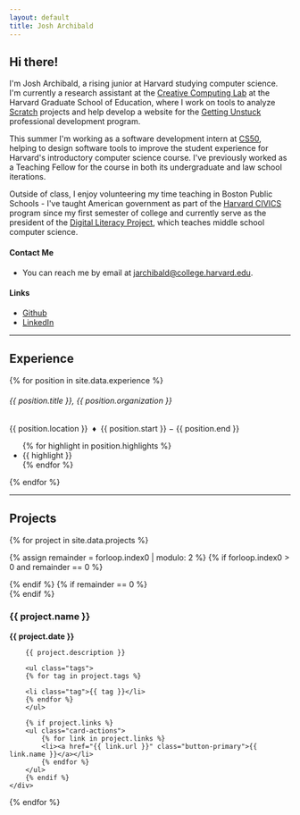 ```yaml
---
layout: default
title: Josh Archibald
---
```


## Hi there!

I'm Josh Archibald, a rising junior at Harvard studying computer science. I'm currently a research assistant at the [Creative Computing Lab](https://creativecomputing.gse.harvard.edu/) at the Harvard Graduate School of Education, where I work on tools to analyze [Scratch](https://scratch.mit.edu/) projects and help develop a website for the [Getting Unstuck](https://gettingunstuck.gse.harvard.edu/) professional development program.

This summer I'm working as a software development intern at [CS50](https://cs50.harvard.edu/), helping to design software tools to improve the student experience for Harvard's introductory computer science course. I've previously worked as a Teaching Fellow for the course in both its undergraduate and law school iterations.

Outside of class, I enjoy volunteering my time teaching in Boston Public Schools - I've taught American government as part of the [Harvard CIVICS](https://iop.harvard.edu/get-involved/civics-program) program since my first semester of college and currently serve as the president of the [Digital Literacy Project](https://digilit.io/), which teaches middle school computer science.

#### Contact Me
- You can reach me by email at [jarchibald@college.harvard.edu](mailto:jarchibald@college.harvard.edu).

#### Links
- [Github](https://github.com/jsarchibald/)
- [LinkedIn](https://www.linkedin.com/in/josh-archibald/)

<hr>

## Experience

{% for position in site.data.experience %}

<h6 class="mb-0">{{ position.title }}, {{ position.organization }}</h6>
{{ position.location }} &nbsp;&diams;&nbsp; {{ position.start }} &minus; {{ position.end }}

<ul class="indented">
{% for highlight in position.highlights %}
<li>{{ highlight }}</li>
{% endfor %}
</ul>

{% endfor %}

<hr>

## Projects

<div class="container">
{% for project in site.data.projects %}

{% assign remainder = forloop.index0 | modulo: 2 %}
{% if forloop.index0 > 0 and remainder == 0 %}
</div>
{% endif %}
{% if remainder == 0 %}
<div class="row">
{% endif %}

<div class="col-md-6">
    <div class="card">
        <h3 class="card-title">{{ project.name }}</h3>
        <p><strong>{{ project.date }}</strong></p>

        {{ project.description }}

        <ul class="tags">
        {% for tag in project.tags %}
        
        <li class="tag">{{ tag }}</li>
        {% endfor %}
        </ul>

        {% if project.links %}
        <ul class="card-actions">
            {% for link in project.links %}
            <li><a href="{{ link.url }}" class="button-primary">{{ link.name }}</a></li>
            {% endfor %}
        </ul>
        {% endif %}
    </div>
</div>
{% endfor %}
</div>
